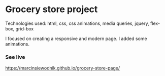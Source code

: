 # Grocery store project

Technologies used: html, css, css animations, media queries, jquery, flex-box, grid-box 

I focused on creating a responsive and modern page. I added some animations.

### See live

https://marcinsiewodnik.github.io/grocery-store-page/
